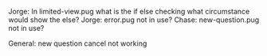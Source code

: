 Jorge: In limited-view.pug what is the if else checking what circumstance would show the else?
Jorge: error.pug not in use?
Chase: new-question.pug not in use?

General: new question cancel not working
